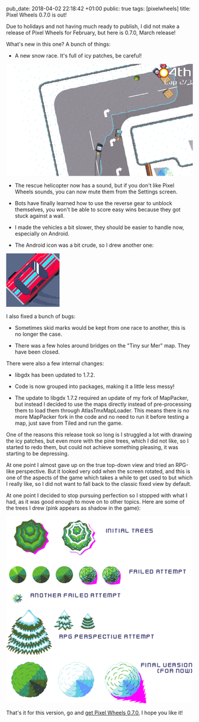 pub_date: 2018-04-02 22:18:42 +01:00
public: true
tags: [pixelwheels]
title: Pixel Wheels 0.7.0 is out!

Due to holidays and not having much ready to publish, I did not make a release of Pixel Wheels for February, but here is 0.7.0, March release!

What's new in this one? A bunch of things:

- A new snow race. It's full of icy patches, be careful!

![Let it Snow](/projects/pixelwheels/0.7.0/snow2.png)

- The rescue helicopter now has a sound, but if you don't like Pixel Wheels sounds, you can now mute them from the Settings screen.

- Bots have finally learned how to use the reverse gear to unblock themselves, you won't be able to score easy wins because they got stuck against a wall.

- I made the vehicles a bit slower, they should be easier to handle now, especially on Android.

- The Android icon was a bit crude, so I drew another one:

![Icon](icon.png)

I also fixed a bunch of bugs:

- Sometimes skid marks would be kept from one race to another, this is no longer the case.

- There was a few holes around bridges on the "Tiny sur Mer" map. They have been closed.

There were also a few internal changes:

- libgdx has been updated to 1.7.2.

- Code is now grouped into packages, making it a little less messy!

- The update to libgdx 1.7.2 required an update of my fork of MapPacker, but instead I decided to use the maps directly instead of pre-processing them to load them through AtlasTmxMapLoader. This means there is no more MapPacker fork in the code and no need to run it before testing a map, just save from Tiled and run the game.

One of the reasons this release took so long is I struggled a lot with drawing the icy patches, but even more with the pine trees, which I did not like, so I started to redo them, but could not achieve something pleasing, it was starting to be depressing.

<!-- break -->

At one point I almost gave up on the true top-down view and tried an RPG-like perspective. But it looked very odd when the screen rotated, and this is one of the aspects of the game which takes a while to get used to but which I really like, so I did not want to fall back to the classic fixed view by default.

At one point I decided to stop pursuing perfection so I stopped with what I had, as it was good enough to move on to other topics. Here are some of the trees I drew (pink appears as shadow in the game):

![Trees, lots of trees](trees.png)

That's it for this version, go and [get Pixel Wheels 0.7.0](/projects/pixelwheels/), I hope you like it!
